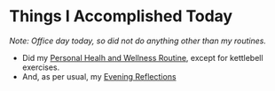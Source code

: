 # Things I Accomplished Today

_Note: Office day today, so did not do anything other than my routines._

- Did my [Personal Healh and Wellness Routine](../../Routines/personal-health-and-wellness-routine-2024-week-2.md), except for kettlebell exercises.
- And, as per usual, my [Evening Reflections](../../Routines/evening-reflections.md)
